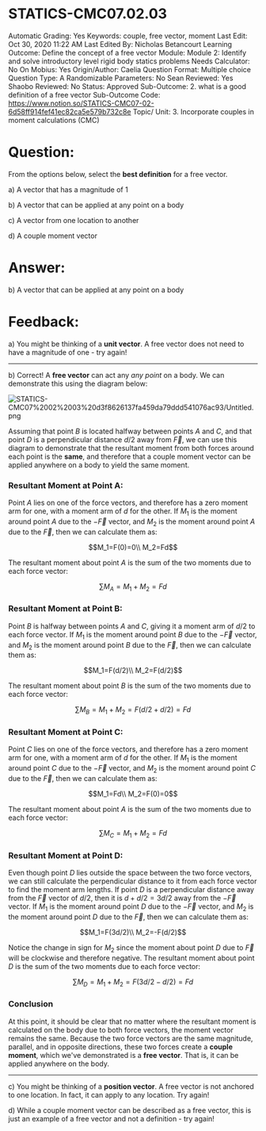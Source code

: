 # STATICS-CMC07.02.03

Automatic Grading: Yes
Keywords: couple, free vector, moment
Last Edit: Oct 30, 2020 11:22 AM
Last Edited By: Nicholas Betancourt
Learning Outcome: Define the concept of a free vector
Module: Module 2: Identify and solve introductory level rigid body statics problems
Needs Calculator: No
On Mobius: Yes
Origin/Author: Caelia
Question Format: Multiple choice
Question Type: A
Randomizable Parameters: No
Sean Reviewed: Yes
Shaobo Reviewed: No
Status: Approved
Sub-Outcome: 2. what is a good definition of a free vector
Sub-Outcome Code: https://www.notion.so/STATICS-CMC07-02-6d58ff914fef41ec82ca5e579b732c8e
Topic/ Unit: 3. Incorporate couples in moment calculations (CMC)

# Question:

From the options below, select the **best definition** for a free vector.

a) A vector that has a magnitude of 1

b) A vector that can be applied at any point on a body

c) A vector from one location to another

d) A couple moment vector

# Answer:

b) A vector that can be applied at any point on a body

# Feedback:

a) You might be thinking of a **unit vector**. A free vector does not need to have a magnitude of one - try again!

---

b) Correct! A **free vector** can act any *any point* on a body. We can demonstrate this using the diagram below:

![STATICS-CMC07%2002%2003%20d3f8626137fa459da79ddd541076ac93/Untitled.png](STATICS-CMC07%2002%2003%20d3f8626137fa459da79ddd541076ac93/Untitled.png)

Assuming that point $B$ is located halfway between points $A$ and $C$, and that point $D$ is a perpendicular distance $d/2$ away from $\overrightarrow{F}$, we can use this diagram to demonstrate that the resultant moment from both forces around each point is the **same**, and therefore that a couple moment vector can be applied anywhere on a body to yield the same moment. 

### **Resultant Moment at Point A:**

Point $A$ lies on one of the force vectors, and therefore has a zero moment arm for one, with a moment arm of $d$ for the other. If $M_1$ is the moment around point $A$ due to the $-\overrightarrow{F}$ vector, and $M_2$ is the moment around point $A$ due to the $\overrightarrow{F}$, then we can calculate them as:

$$M_1=F(0)=0\\
M_2=Fd$$

The resultant moment about point $A$ is the sum of the two moments due to each force vector:

$$\sum M_A=M_1+M_2=Fd$$

### **Resultant Moment at Point B:**

Point $B$ is halfway between points $A$ and $C$, giving it a moment arm of $d/2$ to each force vector. If $M_1$ is the moment around point $B$ due to the $-\overrightarrow{F}$ vector, and $M_2$ is the moment around point $B$ due to the $\overrightarrow{F}$, then we can calculate them as:

$$M_1=F(d/2)\\
M_2=F(d/2)$$

The resultant moment about point $B$ is the sum of the two moments due to each force vector:

$$\sum M_B=M_1+M_2=F(d/2+d/2)=Fd$$

### **Resultant Moment at Point C:**

Point $C$ lies on one of the force vectors, and therefore has a zero moment arm for one, with a moment arm of $d$ for the other. If $M_1$ is the moment around point $C$ due to the $-\overrightarrow{F}$ vector, and $M_2$ is the moment around point $C$ due to the $\overrightarrow{F}$, then we can calculate them as:

$$M_1=Fd\\
M_2=F(0)=0$$

The resultant moment about point $A$ is the sum of the two moments due to each force vector:

$$\sum M_C=M_1+M_2=Fd$$

### **Resultant Moment at Point D:**

Even though point $D$ lies outside the space between the two force vectors, we can still calculate the perpendicular distance to it from each force vector to find the moment arm lengths. If point $D$ is a perpendicular distance away from the $\overrightarrow{F}$ vector of $d/2$, then it is $d+d/2=3d/2$ away from the $-\overrightarrow{F}$ vector. If $M_1$ is the moment around point $D$ due to the $-\overrightarrow{F}$ vector, and $M_2$ is the moment around point $D$ due to the $\overrightarrow{F}$, then we can calculate them as:

$$M_1=F(3d/2)\\
M_2=-F(d/2)$$

Notice the change in sign for $M_2$ since the moment about point $D$ due to $\overrightarrow{F}$ will be clockwise and therefore negative. The resultant moment about point $D$ is the sum of the two moments due to each force vector:

$$\sum M_D=M_1+M_2=F(3d/2-d/2)=Fd$$

### Conclusion

At this point, it should be clear that no matter where the resultant moment is calculated on the body due to both force vectors, the moment vector remains the same. Because the two force vectors are the same magnitude, parallel, and in opposite directions, these two forces create a **couple moment**, which we've demonstrated is a **free vector**. That is, it can be applied anywhere on the body. 

---

c) You might be thinking of a **position vector**. A free vector is not anchored to one location. In fact, it can apply to any location. Try again!

d) While a couple moment vector can be described as a free vector, this is just an example of a free vector and not a definition - try again!